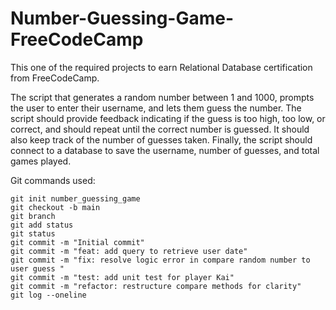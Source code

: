 # Number-Guessing-Game-FreeCodeCamp
This one of the required projects to earn Relational Database certification from FreeCodeCamp.

The script that generates a random number between 1 and 1000, prompts the user to enter their username, and lets them guess the number. The script should provide feedback indicating if the guess is too high, too low, or correct, and should repeat until the correct number is guessed. It should also keep track of the number of guesses taken. Finally, the script should connect to a database to save the username, number of guesses, and total games played.

Git commands used:
```
git init number_guessing_game
git checkout -b main
git branch 
git add status
git status
git commit -m "Initial commit"
git commit -m "feat: add query to retrieve user date"
git commit -m "fix: resolve logic error in compare random number to user guess "
git commit -m "test: add unit test for player Kai"
git commit -m "refactor: restructure compare methods for clarity"
git log --oneline
```

